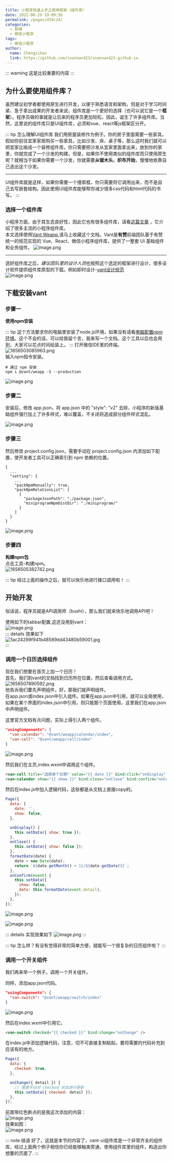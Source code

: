 ```yaml
---
title: 小程序快速上手之使用框架（组件库）
date: 2022-06-29 19:09:56
permalink: /pages/d19c24/
categories:
  - 前端
  - 微信小程序
tags:
  - 微信小程序
author: 
  name: Chengzihan
  link: https://github.com/inannan423/inannan423.github.io
---
```

::: warning
这是比较重要的内容
:::

## 为什么要使用组件库？

虽然建议初学者都使用原生进行开发，以便于熟悉语言和架构，但是对于学习时间紧、急于拿出成果的开发者来说，组件库是一个更好的选择（也可以说它是一个**框架**）。程序员做的事就是让后来的程序员更加轻松，因此，诞生了许多组件库。当然，这里说的组件库只是UI组件库，必须和vue、react等js框架区分开。  

::: tip 怎么理解UI组件库
我们用房屋装修作为例子。你的房子里面需要一些家具。假如你前往宜家家居购买一些家具，比如沙发、床、桌子等，那么这时我们就可以把宜家比喻成一个装修组件库。你只需要把沙发从宜家里面拿出来，放到你的家里，你就完成了一个沙发的构建。但是，如果你不使用类似的组件库而只使用原生呢？就相当于如果你需要一个沙发，你就需要**从锯木头、织布开始**，慢慢地依靠自己造出这个沙发。  
***
UI组件库就是这样，如果你需要一个搜索框，你只需要将它调用出来，而不是自己去写嵌套结构。因此使用UI组件库能够帮你减少很多css代码和html代码的书写。
:::

### 选择一个组件库

小程序方面，由于其生态良好性，因此它也有很多组件库，请看[这篇文章](https://blog.csdn.net/wangtong0211/article/details/121514961)  ，它介绍了很多主流的小程序组件库。  
本文选择使用[Vant Weapp](https://vant-contrib.gitee.io/vant-weapp/#/home),请马上收藏这个文档。Vant是**有赞**前端团队基于有赞统一的规范实现的 Vue、React、微信小程序组件库，提供了一整套 UI 基础组件和业务组件。
![image.png](https://jetzihan-img.oss-cn-beijing.aliyuncs.com/blog/img/006SHRs9gy1h3pcghicqsj30m50913zl.jpg)  
***
选好组件库之后，*建议团队里的设计人员*也按照这个选定的框架进行设计，很多设计软件提供组件库原型的下载。例如即时设计-[vant设计规范](https://js.design/resourceDetails?id=61e12437fe494725c30c9bae)  
![image.png](https://jetzihan-img.oss-cn-beijing.aliyuncs.com/blog/img/006SHRs9ly1h3pcmbq9orj31hc0s6100.jpg)

## 下载安装vant

### 步骤一

**使用npm安装**  

::: tip
这个方法要求你的电脑里安装了node.js环境，如果没有请看[电脑配置npm环境](https://blog.csdn.net/ZHANGYANG_1109/article/details/121229581)。这个不会的话，可以给我留个言，我来写一个文档。这个工具以后也会用到，大家可以花点时间给装上。
:::
打开微信IDE里的终端。  
![1656503085963.png](https://jetzihan-img.oss-cn-beijing.aliyuncs.com/blog/img/006SHRs9ly1h3pcpvrxzjj31hc0rikbg.jpg)  
输入npm指令安装。  

``` npm
# 通过 npm 安装
npm i @vant/weapp -S --production
```

![image.png](https://jetzihan-img.oss-cn-beijing.aliyuncs.com/blog/img/006SHRs9ly1h3pdn1waaij30tv0kvgqo.jpg)  

### 步骤二

安装后，修改 app.json，将 app.json 中的 "style": "v2" 去除，小程序的新版基础组件强行加上了许多样式，难以覆盖，不关闭将造成部分组件样式混乱。  

![image.png](https://jetzihan-img.oss-cn-beijing.aliyuncs.com/blog/img/006SHRs9ly1h3pdpbrdjmj313w0ggwmh.jpg)  

### 步骤三

然后修改 project.config.json，需要手动在 project.config.json 内添加如下配置，使开发者工具可以正确索引到 npm 依赖的位置。  

``` npm
{
  ...
  "setting": {
    ...
    "packNpmManually": true,
    "packNpmRelationList": [
      {
        "packageJsonPath": "./package.json",
        "miniprogramNpmDistDir": "./miniprogram/"
      }
    ]
  }
}
```

![image.png](https://jetzihan-img.oss-cn-beijing.aliyuncs.com/blog/img/006SHRs9ly1h3pdrenwchj30zb0fr49i.jpg)  

### 步骤四

**构建npm包**  
点击工具-构建npm。  
![1656505382742.png](https://jetzihan-img.oss-cn-beijing.aliyuncs.com/blog/img/006SHRs9ly1h3pdtoydpbj30lj0gtjyi.jpg)

::: tip
经过上面的操作之后，就可以快乐地进行接口调用啦！
:::

## 开始开发

俗话说，程序员就是API调用师（bushi），那么我们就来快乐地调用API吧！  

使用如下的tabbar配置,这还没用到vant：  
![image.png](https://jetzihan-img.oss-cn-beijing.aliyuncs.com/blog/img/006SHRs9ly1h3peuacmhwj30uk0o7n9y.jpg)  
::: details 效果如下  
![1ac24299f941b48589dd43480b59001.jpg](https://jetzihan-img.oss-cn-beijing.aliyuncs.com/blog/img/006SHRs9ly1h3pexijkhuj30u01t0wfi.jpg)  
:::

### 调用一个日历选择组件

现在我们想要在首页上加一个日历！  
首先，我们到vant的文档找到日历所在位置，然后查看调用方式。  
![1656507890592.png](https://jetzihan-img.oss-cn-beijing.aliyuncs.com/blog/img/006SHRs9ly1h3pf16yd6mj31h70otwpz.jpg)  
他告诉我们要先声明组件，好，那我们就声明组件。  
在app.json或index.json中引入组件。如果在app.json中引用，就可以全局使用，如果在某个界面的index.json中引用，则只能那个页面使用，这里我们在app.json中声明组件。  

这里官方文档有点问题，实际上得引入两个组件。  

``` json
"usingComponents": {
  "van-calendar": "@vant/weapp/calendar/index",
  "van-cell": "@vant/weapp/cell/index"
}
```

![image.png](https://jetzihan-img.oss-cn-beijing.aliyuncs.com/blog/img/006SHRs9ly1h3pfeh2hjmj31ax0i7wqh.jpg)

然后我们在主页,index.wxml中调用这个组件。  

``` html
<van-cell title="选择单个日期" value="{{ date }}" bind:click="onDisplay" />
<van-calendar show="{{ show }}" bind:close="onClose" bind:confirm="onConfirm" />

```

然后在index.js中加入逻辑代码，这些都是从文档上直接copy的。  

``` js
Page({
  data: {
    date: '',
    show: false,
  },

  onDisplay() {
    this.setData({ show: true });
  },
  onClose() {
    this.setData({ show: false });
  },
  formatDate(date) {
    date = new Date(date);
    return `${date.getMonth() + 1}/${date.getDate()}`;
  },
  onConfirm(event) {
    this.setData({
      show: false,
      date: this.formatDate(event.detail),
    });
  },
});

```

![image.png](https://jetzihan-img.oss-cn-beijing.aliyuncs.com/blog/img/006SHRs9ly1h3pf720j3aj31910hpqcb.jpg)  

![image.png](https://jetzihan-img.oss-cn-beijing.aliyuncs.com/blog/img/006SHRs9ly1h3pf8e7er6j313n0jeqex.jpg)  

::: details 实现效果如下
![image.png](https://jetzihan-img.oss-cn-beijing.aliyuncs.com/blog/img/006SHRs9ly1h3pfgrych0j30bp0n3jsz.jpg)
:::

::: tip
怎么样？有没有觉得非常的简单方便，就能写一个很复杂的日历组件啦？
:::

### 调用一个开关组件

我们再来举一个例子，调用一个开关组件。  

同样，添加app.json代码。  

``` json
"usingComponents": {
  "van-switch": "@vant/weapp/switch/index"
}
```

![image.png](https://jetzihan-img.oss-cn-beijing.aliyuncs.com/blog/img/006SHRs9ly1h3pfjfbq06j31420imtlp.jpg)  

然后在index.wxml中引用它。  

``` html
<van-switch checked="{{ checked }}" bind:change="onChange" />
```

在index.js中添加逻辑代码，注意，切不可直接复制粘贴，要将需要的代码补充到应该有的地方。  

``` js
Page({
  data: {
    checked: true,
  },

  onChange({ detail }) {
    // 需要手动对 checked 状态进行更新
    this.setData({ checked: detail });
  },
});

```

前面带红色断点的是我这次添加的内容：  
![image.png](https://jetzihan-img.oss-cn-beijing.aliyuncs.com/blog/img/006SHRs9ly1h3pfoxh855j30qr0lv47q.jpg)  
效果如图：  
![image.png](https://jetzihan-img.oss-cn-beijing.aliyuncs.com/blog/img/006SHRs9ly1h3pfoab3csj30bg05974g.jpg)  

::: note 结语
好了，这就是本节的内容了，vant-ui组件库是一个非常齐全的组件库，经过上面两个例子相信你已经能够触类旁通，使用组件库里的组件，构造出你想要的页面了.
:::
